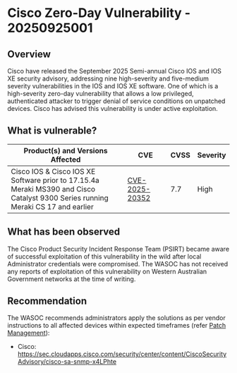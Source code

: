 # Cisco Zero-Day Vulnerability - 20250925001

## Overview

Cisco have released the September 2025 Semi-annual Cisco IOS and IOS XE security advisory, addressing nine high-severity and five-medium severity vulnerabilities in the IOS and IOS XE software. One of which is a high-severity zero-day vulnerability that allows a low privileged, authenticated attacker to trigger denial of service conditions on unpatched devices. Cisco has advised this vulnerability is under active exploitation.

## What is vulnerable?

| Product(s) and Versions Affected                                                                                                      | CVE                                                               | CVSS | Severity |
| ------------------------------------------------------------------------------------------------------------------------------------- | ----------------------------------------------------------------- | ---- | -------- |
| Cisco IOS & Cisco IOS XE Software prior to 17.15.4a <br> Meraki MS390 and Cisco Catalyst 9300 Series running Meraki CS 17 and earlier | [CVE-2025-20352](https://nvd.nist.gov/vuln/detail/CVE-2025-20352) | 7.7  | High     |

## What has been observed

The Cisco Product Security Incident Response Team (PSIRT) became aware of successful exploitation of this vulnerability in the wild after local Administrator credentials were compromised.
The WASOC has not received any reports of exploitation of this vulnerability on Western Australian Government networks at the time of writing.

## Recommendation

The WASOC recommends administrators apply the solutions as per vendor instructions to all affected devices within expected timeframes (refer [Patch Management](../guidelines/patch-management.md)):

- Cisco: <https://sec.cloudapps.cisco.com/security/center/content/CiscoSecurityAdvisory/cisco-sa-snmp-x4LPhte>
